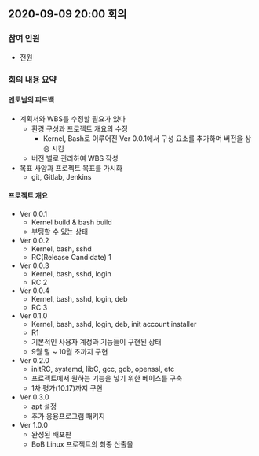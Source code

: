 ## 2020-09-09 20:00 회의
### 참여 인원
- 전원
### 회의 내용 요약
#### 멘토님의 피드백
- 계획서와 WBS를 수정할 필요가 있다
  - 환경 구성과 프로젝트 개요의 수정
    - Kernel, Bash로 이루어진 Ver 0.0.1에서 구성 요소를 추가하며 버전을 상승 시킴
  - 버전 별로 관리하여 WBS 작성
- 목표 사양과 프로젝트 목표를 가시화
  - git, Gitlab, Jenkins

#### 프로젝트 개요
- Ver 0.0.1
  - Kernel build & bash build
  - 부팅할 수 있는 상태
- Ver 0.0.2 
  - Kernel, bash, sshd 
  - RC(Release Candidate) 1
- Ver 0.0.3
  - Kernel, bash, sshd, login
  - RC 2
- Ver 0.0.4
  - Kernel, bash, sshd, login, deb
  - RC 3
- Ver 0.1.0
  - Kernel, bash, sshd, login, deb, init account installer
  - R1
  - 기본적인 사용자 계정과 기능들이 구현된 상태
  - 9월 말 ~ 10월 초까지 구현
- Ver 0.2.0 
  - initRC, systemd, libC, gcc, gdb, openssl, etc
  - 프로젝트에서 원하는 기능을 넣기 위한 베이스를 구축
  - 1차 평가(10.17)까지 구현
- Ver 0.3.0
  - apt 설정
  - 추가 응용프로그램 패키지
- Ver 1.0.0
  - 완성된 배포판
  - BoB Linux 프로젝트의 최종 산출물

